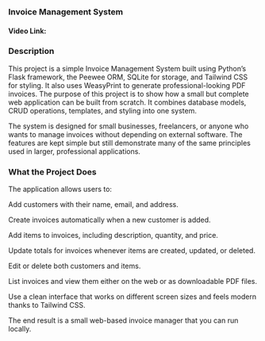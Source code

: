 <h3>Invoice Management System </h3>

#### Video Link: 


<h3>Description</h3>

This project is a simple Invoice Management System built using Python’s Flask framework, the Peewee ORM, SQLite for storage, and Tailwind CSS for styling. It also uses WeasyPrint to generate professional-looking PDF invoices. The purpose of this project is to show how a small but complete web application can be built from scratch. It combines database models, CRUD operations, templates, and styling into one system.

The system is designed for small businesses, freelancers, or anyone who wants to manage invoices without depending on external software. The features are kept simple but still demonstrate many of the same principles used in larger, professional applications.

<h3>What the Project Does</h3>

The application allows users to:

Add customers with their name, email, and address.

Create invoices automatically when a new customer is added.

Add items to invoices, including description, quantity, and price.

Update totals for invoices whenever items are created, updated, or deleted.

Edit or delete both customers and items.

List invoices and view them either on the web or as downloadable PDF files.

Use a clean interface that works on different screen sizes and feels modern thanks to Tailwind CSS.

The end result is a small web-based invoice manager that you can run locally.

